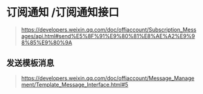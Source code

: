 # 订阅通知 /订阅通知接口

> https://developers.weixin.qq.com/doc/offiaccount/Subscription_Messages/api.html#send%E5%8F%91%E9%80%81%E8%AE%A2%E9%98%85%E9%80%9A

## 发送模板消息
> https://developers.weixin.qq.com/doc/offiaccount/Message_Management/Template_Message_Interface.html#5